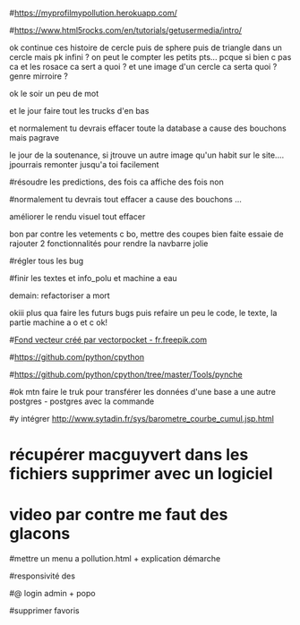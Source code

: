 #https://myprofilmypollution.herokuapp.com/

#https://www.html5rocks.com/en/tutorials/getusermedia/intro/

ok continue ces histoire de cercle puis de sphere puis de triangle dans un cercle mais pk infini ? on peut le compter les petits pts...
pcque si bien c pas ca et les rosace ca sert a quoi ? et une image d'un cercle ca serta quoi ? genre mirroire ? 


ok le soir un peu de mot

et le jour faire tout les trucks d'en bas

et normalement tu devrais effacer toute la database a cause des bouchons mais pagrave

le jour de la soutenance, si jtrouve un autre image qu'un habit sur le site.... jpourrais remonter jusqu'a toi facilement

#résoudre les predictions, des fois ca affiche des fois non

#normalement tu devrais tout effacer a cause des bouchons ...

améliorer le rendu visuel tout effacer

bon par contre les vetements c bo, mettre des coupes bien faite essaie de rajouter 2 fonctionnalités pour rendre la navbarre jolie

#régler tous les bug

#finir les textes et info_polu et machine a eau

demain: refactoriser a mort

okiii plus qua faire les futurs bugs puis refaire un peu le code, le texte,
la partie machine a o et c ok!

#<a href="https://fr.freepik.com/photos-vecteurs-libre/fond">Fond vecteur créé par vectorpocket - fr.freepik.com</a>

#https://github.com/python/cpython

#https://github.com/python/cpython/tree/master/Tools/pynche



#ok mtn faire le truk pour transférer les données d'une base a une autre postgres - postgres avec la commande

#y intégrer http://www.sytadin.fr/sys/barometre_courbe_cumul.jsp.html

# récupérer macguyvert dans les fichiers supprimer avec un logiciel


# video par contre me faut des glacons

#mettre un menu a pollution.html + explication démarche

#responsivité des


#@ login admin + popo

#supprimer favoris



















 











